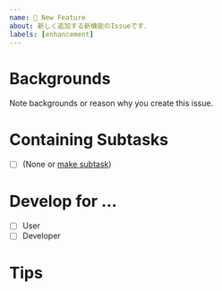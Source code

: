 ```yaml
---
name: 🚀 New Feature
about: 新しく追加する新機能のIssueです．
labels: [enhancement]
---
```


# Backgrounds
Note backgrounds or reason why you create this issue.

# Containing Subtasks
- [ ] (None or [make subtask][new-issue])

# Develop for ...
- [ ] User
- [ ] Developer

# Tips

[new-issue]: https://github.com/streamwest-1629/follower-search/issues/new?template=enhancement.md&labels=enhancement